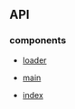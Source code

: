 ## API

### components

- [loader](../wiki/components.loader)
- [main](../wiki/components.main)

- [index](../wiki/index)

